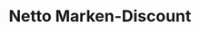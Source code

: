 ---
title: "Netto Marken-Discount"
url: /gera/netto-marken-discount-stadtrodaer-strasse/
shop: Supermarkt
---